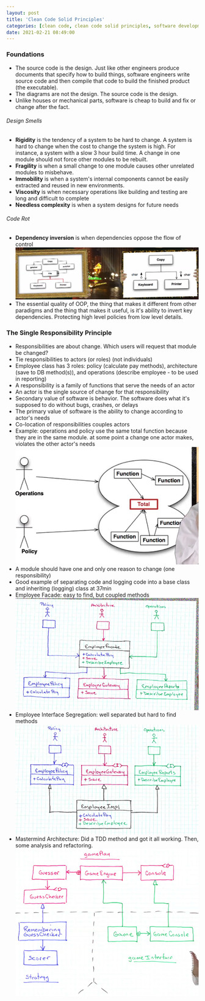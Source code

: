 ```yaml
---
layout: post
title: 'Clean Code Solid Principles'
categories: [clean code, clean code solid principles, software development]
date: 2021-02-21 08:49:00
---
```


### Foundations
- The source code is the design. Just like other engineers produce documents that specify how to build things, software engineers write source code and then compile that code to build the finished product (the executable).
- The diagrams are not the design. The source code is the design.
- Unlike houses or mechanical parts, software is cheap to build and fix or change after the fact. 

###### Design Smells 
- **Rigidity** is the tendency of a system to be hard to change. A system is hard to change when the cost to change the system is high. For instance, a system with a slow 3 hour build time. A change in one module should not force other modules to be rebuilt.
- **Fragility** is when a small change to one module causes other unrelated modules to misbehave.
- **Immobility** is when a system's internal components cannot be easily extracted and reused in new environments.
- **Viscosity** is when necessary operations like building and testing are long and difficult to complete
- **Needless complexity** is when a system designs for future needs 

<!--more-->

###### Code Rot
- **Dependency inversion** is when dependencies oppose the flow of control
![Dependency Inversion](/img/posts/dependency-inversion.png 'Dependency Inversion')
- The essential quality of OOP, the thing that makes it different from other paradigms and the thing that makes it useful, is it's ability to invert key dependencies. Protecting high level policies from low level details.

### The Single Responsibility Principle
- Responsibilities are about change. Which users will request that module be changed?
- Tie responsibilities to actors (or roles) (not individuals)
- Employee class has 3 roles: policy (calculate pay methods), architecture (save to DB method(s)), and operations (describe employee - to be used in reporting)
- A responsibility is a family of functions that serve the needs of an actor
- An actor is the single source of change for that responsibility
- Secondary value of software is behavior. The software does what it's supposed to do without bugs, crashes, or delays
- The primary value of software is the ability to change according to actor's needs
- Co-location of responsibilities couples actors
- Example: operations and policy use the same total function because they are in the same module. at some point a change one actor makes, violates the other actor's needs
![Coupling](/img/posts/coupling.png 'Coupling')
- A module should have one and only one reason to change (one responsibility)
- Good example of separating code and logging code into a base class and inheriting (logging) class at 37min
- Employee Facade: easy to find, but coupled methods
![Employee Facade](/img/posts/employee-facade.png 'Employee Facade')
- Employee Interface Segregation: well separated but hard to find methods
![Employee Interface Segregation](/img/posts/employee-interface-segregation.png 'Employee Interface Segregation')
- Mastermind Architecture: Did a TDD method and got it all working. Then, some analysis and refactoring.
![Mastermind Architecture](/img/posts/mastermind-architecture.png 'Mastermind Architecture')